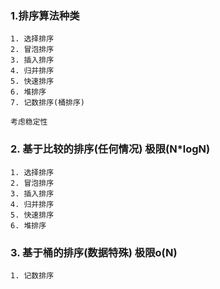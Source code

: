 ### 1.排序算法种类
    1. 选择排序
    2. 冒泡排序
    3. 插入排序
    4. 归并排序
    5. 快速排序
    6. 堆排序
    7. 记数排序(桶排序)

    考虑稳定性
### 2. 基于比较的排序(任何情况) 极限(N*logN)
    1. 选择排序
    2. 冒泡排序
    3. 插入排序
    4. 归并排序
    5. 快速排序
    6. 堆排序
### 3. 基于桶的排序(数据特殊) 极限o(N)
    1. 记数排序